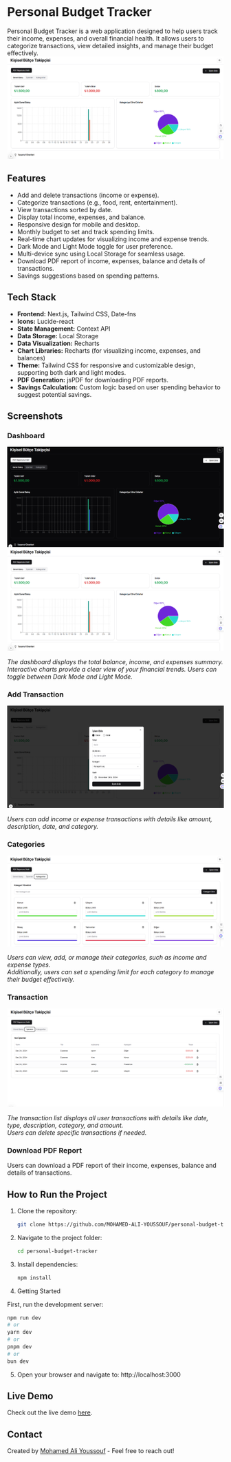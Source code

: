 # Personal Budget Tracker

Personal Budget Tracker is a web application designed to help users track their income, expenses, and overall financial health. It allows users to categorize transactions, view detailed insights, and manage their budget effectively.
![Dashboard Screenshot](./screenshots/dashboard-light.png)

## Features

- Add and delete transactions (income or expense).
- Categorize transactions (e.g., food, rent, entertainment).
- View transactions sorted by date.
- Display total income, expenses, and balance.
- Responsive design for mobile and desktop.
- Monthly budget to set and track spending limits.
- Real-time chart updates for visualizing income and expense trends.
- Dark Mode and Light Mode toggle for user preference.
- Multi-device sync using Local Storage for seamless usage.
- Download PDF report of income, expenses, balance and details of transactions.
- Savings suggestions based on spending patterns.

## Tech Stack

- **Frontend:** Next.js, Tailwind CSS, Date-fns
- **Icons:** Lucide-react
- **State Management:** Context API
- **Data Storage:** Local Storage
- **Data Visualization:** Recharts
- **Chart Libraries:** Recharts (for visualizing income, expenses, and balances)
- **Theme:** Tailwind CSS for responsive and customizable design, supporting both dark and light modes.
- **PDF Generation:** jsPDF for downloading PDF reports.
- **Savings Calculation:** Custom logic based on user spending behavior to suggest potential savings.

## Screenshots

### Dashboard

![Dashboard Screenshot](./screenshots/dashboard-dark.png)
![Dashboard Screenshot](./screenshots/dashboard-light.png)

_The dashboard displays the total balance, income, and expenses summary._
_Interactive charts provide a clear view of your financial trends._
_Users can toggle between Dark Mode and Light Mode._

### Add Transaction

![Add Transaction Screenshot](./screenshots/add-transaction.png)

_Users can add income or expense transactions with details like amount, description, date, and category._

### Categories

![Categories Screenshot](./screenshots/categories.png)

_Users can view, add, or manage their categories, such as income and expense types._  
_Additionally, users can set a spending limit for each category to manage their budget effectively._

### Transaction

![Transaction Screenshot](./screenshots/transactions.png)

_The transaction list displays all user transactions with details like date, type, description, category, and amount._  
_Users can delete specific transactions if needed._

### Download PDF Report

Users can download a PDF report of their income, expenses, balance and details of transactions.

## How to Run the Project

1. Clone the repository:

   ```bash
   git clone https://github.com/MOHAMED-ALI-YOUSSOUF/personal-budget-tracker.git

   ```

2. Navigate to the project folder:
   ```bash
   cd personal-budget-tracker
   ```
3. Install dependencies:
   ```bash
   npm install
   ```
4. Getting Started

First, run the development server:

```bash
npm run dev
# or
yarn dev
# or
pnpm dev
# or
bun dev
```

5. Open your browser and navigate to: http://localhost:3000

## Live Demo

Check out the live demo [here](https://personal-budget-tracker-bay.vercel.app/).

## Contact

Created by [Mohamed Ali Youssouf](https://mohamed-ali-youssouf.com) - Feel free to reach out!

